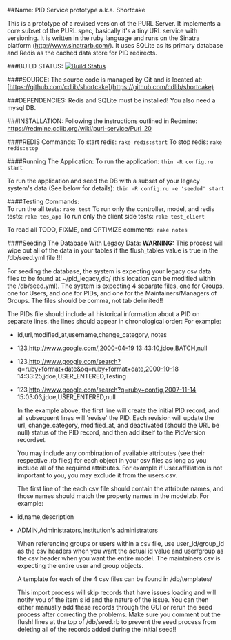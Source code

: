 ##Name:     PID Service prototype a.k.a. Shortcake

This is a prototype of a revised version of the PURL Server. It implements a core subset of the PURL spec, basically it's a tiny URL service with versioning. It is written in the ruby language and runs on the Sinatra platform (http://www.sinatrarb.com/). It uses SQLite as its primary database and Redis as the cached data store for PID redirects.

###BUILD STATUS:
[![Build Status](https://secure.travis-ci.org/cdlib/shortcake.png)](http://travis-ci.org/cdlib/shortcake)

####SOURCE:
  The source code is managed by Git and is located at: [https://github.com/cdlib/shortcake](https://github.com/cdlib/shortcake)

###DEPENDENCIES:
  Redis and SQLite must be installed!
  You also need a mysql DB.

###INSTALLATION:
  Following the instructions outlined in Redmine:
      https://redmine.cdlib.org/wiki/purl-service/Purl_20

####REDIS Commands:
  To start redis: `rake redis:start`
  To stop redis: `rake redis:stop`
    
####Running The Application:
  To run the application: `thin -R config.ru start`
    
  To run the application and seed the DB with a subset of your legacy system's data (See below for details): `thin -R config.ru -e 'seeded' start`

####Testing Commands:    
  To run the all tests: `rake test`
  To run only the controller, model, and redis tests: `rake tes_app`
  To run only the client side tests: `rake test_client`
  
  To read all TODO, FIXME, and OPTIMIZE comments: `rake notes`
  
  
####Seeding The Database With Legacy Data:
  **WARNING:** This process will wipe out all of the data in your tables if the flush_tables value is true in the /db/seed.yml file !!! 

  For seeding the database, the system is expecting your legacy csv data files to be found at ~/pid_legacy_db/ (this location can be modified 
  within the /db/seed.yml). The system is expecting 4 separate files, one for Groups, one for Users, and one for PIDs, and one for the 
  Maintainers/Managers of Groups. The files should be comma, not tab delimited!!
  
  The PIDs file should include all historical information about a PID on separate lines. the lines should appear in chronological order: 
  For example:
* id,url,modified_at,username,change_category, notes
* 123,http://www.google.com/,2000-04-19 13:43:10,jdoe,BATCH,null
* 123,http://www.google.com/search?q=ruby+format+date&oq=ruby+format+date,2000-10-18 14:33:25,jdoe,USER_ENTERED,Testing
* 123,http://www.google.com/search?q=ruby+config,2007-11-14 15:03:03,jdoe,USER_ENTERED,null

  In the example above, the first line will create the initial PID record, and all subsequent lines will 'revise' the PID. Each revision will
  update the url, change_category, modified_at, and deactivated (should the URL be null) status of the PID record, and then add itself to the
  PidVersion recordset.
  
  You may include any combination of available attributes (see their respective .rb files) for each object in your csv files as long as you 
  include all of the required attributes. For example if User.affiliation is not important to you, you may exclude it from the users.csv.
  
  The first line of the each csv file should contain the attribute names, and those names should match the property names in the model.rb. 
  For example:
* id,name,description
* ADMIN,Administrators,Institution's administrators
      
  When referencing groups or users within a csv file, use user_id/group_id as the csv headers when you want the actual id value and 
  user/group as the csv header when you want the entire model. The maintainers.csv is expecting the entire user and group objects.
  
  A template for each of the 4 csv files can be found in /db/templates/
  
  This import process will skip records that have issues loading and will notify you of the item's id and the nature of the issue. You can then 
  either manually add these records through the GUI or rerun the seed process after correcting the problems. Make sure you comment out the 
  flush! lines at the top of /db/seed.rb to prevent the seed process from deleting all of the records added during the initial seed!! 
  
